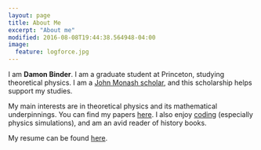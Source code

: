 ```yaml
---
layout: page
title: About Me
excerpt: "About me"
modified: 2016-08-08T19:44:38.564948-04:00
image:
  feature: logforce.jpg
---
```


I am **Damon Binder**. I am a graduate student at Princeton, studying theoretical physics. I am a [John Monash scholar](https://johnmonash.com/), and this scholarship helps support my studies.

My main interests are in theoretical physics and its mathematical underpinnings. You can find my papers [here](https://damonbinder.github.io/research/). I also enjoy [coding](https://damonbinder.github.io/projects/) (especially physics simulations), and am an avid reader of history books.

My resume can be found [here](/about/resume.pdf).


